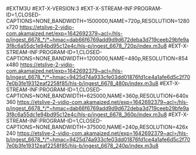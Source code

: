 
#EXTM3U #EXT-X-VERSION:3 #EXT-X-STREAM-INF:PROGRAM-ID=1,CLOSED-CAPTIONS=NONE,BANDWIDTH=1500000,NAME=720p,RESOLUTION=1280x720 https://etslive-2-vidio-com.akamaized.net/exp=1642692379~acl=/hls-p/ingest_6678_*/*~hmac=dab66f6769add9d9d672deba3d719ceeb29bfe9a3f8c6a55dc1e94bd95c12e4c/hls-p/ingest_6678_720p/index.m3u8 #EXT-X-STREAM-INF:PROGRAM-ID=1,CLOSED-CAPTIONS=NONE,BANDWIDTH=1200000,NAME=480p,RESOLUTION=854x480 https://etslive-2-vidio-com.akamaized.net/exp=1642692379~acl=/hls-b/ingest_6678_*/*~hmac=9425d74a933cfe03dd01876fd1ce4a1afe6d5c2f707e0b3fe19312eaf2258f85/hls-b/ingest_6678_480p/index.m3u8 #EXT-X-STREAM-INF:PROGRAM-ID=1,CLOSED-CAPTIONS=NONE,BANDWIDTH=625000,NAME=360p,RESOLUTION=640x360 https://etslive-2-vidio-com.akamaized.net/exp=1642692379~acl=/hls-p/ingest_6678_*/*~hmac=dab66f6769add9d9d672deba3d719ceeb29bfe9a3f8c6a55dc1e94bd95c12e4c/hls-p/ingest_6678_360p/index.m3u8 #EXT-X-STREAM-INF:PROGRAM-ID=1,CLOSED-CAPTIONS=NONE,BANDWIDTH=375000,NAME=240p,RESOLUTION=426x240 https://etslive-2-vidio-com.akamaized.net/exp=1642692379~acl=/hls-b/ingest_6678_*/*~hmac=9425d74a933cfe03dd01876fd1ce4a1afe6d5c2f707e0b3fe19312eaf2258f85/hls-b/ingest_6678_240p/index.m3u8
